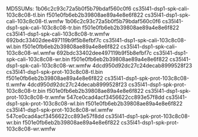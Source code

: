MD5SUMs:
1b06c2c93c72a5b0f5b79bdaf560c0f6  cs35l41-dsp1-spk-cali-103c8c08-tl.bin
f501e0fb6eb2b39808ae89a4e8e6f822  cs35l41-dsp1-spk-cali-103c8c08-tl.wmfw
1b06c2c93c72a5b0f5b79bdaf560c0f6  cs35l41-dsp1-spk-cali-103c8c08-tr.bin
f501e0fb6eb2b39808ae89a4e8e6f822  cs35l41-dsp1-spk-cali-103c8c08-tr.wmfw
692bdc33402dee497119b9f5b8efbf7c  cs35l41-dsp1-spk-cali-103c8c08-wl.bin
f501e0fb6eb2b39808ae89a4e8e6f822  cs35l41-dsp1-spk-cali-103c8c08-wl.wmfw
692bdc33402dee497119b9f5b8efbf7c  cs35l41-dsp1-spk-cali-103c8c08-wr.bin
f501e0fb6eb2b39808ae89a4e8e6f822  cs35l41-dsp1-spk-cali-103c8c08-wr.wmfw
4dcd950d92dc27c24decab8999528f23  cs35l41-dsp1-spk-prot-103c8c08-tl.bin
f501e0fb6eb2b39808ae89a4e8e6f822  cs35l41-dsp1-spk-prot-103c8c08-tl.wmfw
4dcd950d92dc27c24decab8999528f23  cs35l41-dsp1-spk-prot-103c8c08-tr.bin
f501e0fb6eb2b39808ae89a4e8e6f822  cs35l41-dsp1-spk-prot-103c8c08-tr.wmfw
547ce0cad4acf3456622cc893e57f8dd  cs35l41-dsp1-spk-prot-103c8c08-wl.bin
f501e0fb6eb2b39808ae89a4e8e6f822  cs35l41-dsp1-spk-prot-103c8c08-wl.wmfw
547ce0cad4acf3456622cc893e57f8dd  cs35l41-dsp1-spk-prot-103c8c08-wr.bin
f501e0fb6eb2b39808ae89a4e8e6f822  cs35l41-dsp1-spk-prot-103c8c08-wr.wmfw
